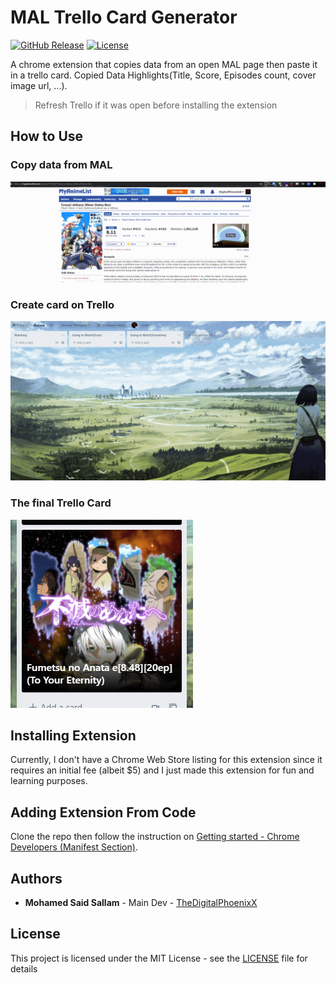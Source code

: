# MAL Trello Card Generator

[![GitHub Release][github_release_badge]][github_release_link]
[![License][license-image]][license-url]

A chrome extension that copies data from an open MAL page then paste it in a trello card. Copied Data Highlights(Title, Score, Episodes count, cover image url, ...).

> Refresh Trello if it was open before installing the extension

## How to Use

### Copy data from MAL

![GettingMALData.gif](docs/GettingMALData.gif)

### Create card on Trello

![CreatingTrelloCard.gif](docs/CreatingTrelloCard.gif)

### The final Trello Card

![TrelloCard.png](docs/TrelloCard.png)

## Installing Extension

Currently, I don't have a Chrome Web Store listing for this extension since it requires an initial fee (albeit $5) and I just made this extension for fun and learning purposes.

## Adding Extension From Code

Clone the repo then follow the instruction on [Getting started - Chrome Developers (Manifest Section)](https://developer.chrome.com/docs/extensions/mv3/getstarted/#manifest).

## Authors

* **Mohamed Said Sallam** - Main Dev - [TheDigitalPhoenixX](https://github.com/TheDigitalPhoenixX)

## License

This project is licensed under the MIT License - see the [LICENSE](LICENSE) file for details

[license-image]: https://img.shields.io/badge/License-MIT-brightgreen.svg
[license-url]: https://opensource.org/licenses/MIT

[github_release_badge]: https://img.shields.io/github/v/release/TheDigitalPhoenixX/MALTrelloCardGenerator.svg?style=flat&include_prereleases
[github_release_link]: https://github.com/TheDigitalPhoenixX/MALTrelloCardGenerator/releases

[github-contributors]: https://github.com/TheDigitalPhoenixX/MALTrelloCardGenerator/contributors
[github-tags]: https://github.com/TheDigitalPhoenixX/MALTrelloCardGenerator/tags
